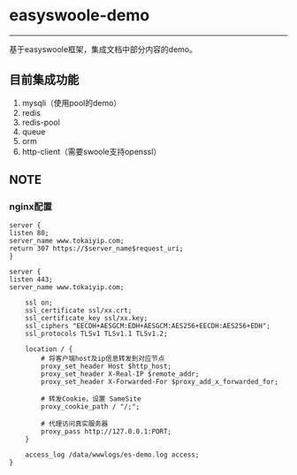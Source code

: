 # easyswoole-demo
---
基于easyswoole框架，集成文档中部分内容的demo。

## 目前集成功能
1. mysqli（使用pool的demo）
2. redis
3. redis-pool
4. queue
5. orm 
6. http-client（需要swoole支持openssl）

## NOTE

### nginx配置

```
server {
listen 80;
server_name www.tokaiyip.com;
return 307 https://$server_name$request_uri;
}

server {
listen 443;
server_name www.tokaiyip.com;

    ssl on;
    ssl_certificate ssl/xx.crt;
    ssl_certificate_key ssl/xx.key;
    ssl_ciphers "EECDH+AESGCM:EDH+AESGCM:AES256+EECDH:AES256+EDH";
    ssl_protocols TLSv1 TLSv1.1 TLSv1.2;

    location / {
        # 将客户端host及ip信息转发到对应节点
        proxy_set_header Host $http_host;
        proxy_set_header X-Real-IP $remote_addr;
        proxy_set_header X-Forwarded-For $proxy_add_x_forwarded_for;

        # 转发Cookie，设置 SameSite
        proxy_cookie_path / "/;";

        # 代理访问真实服务器
        proxy_pass http://127.0.0.1:PORT;
    }

    access_log /data/wwwlogs/es-demo.log access;
}
```

